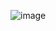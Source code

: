 ![image](https://github.com/Amanuel-1/echoflect/assets/71079278/85227edd-0cb7-4665-a1b6-0bede1b07046)

